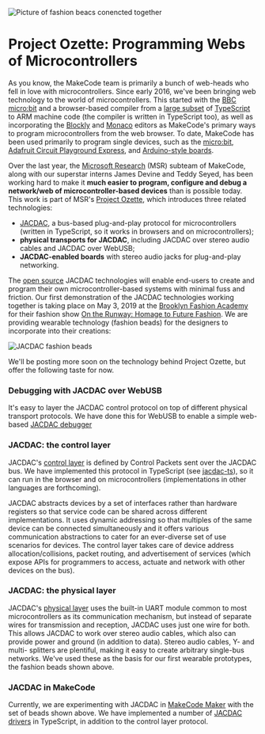 ![Picture of fashion beacs conencted together](/static/blog/ozette/networked.jpg)

# Project Ozette: Programming Webs of Microcontrollers

As you know, the MakeCode team is primarily a bunch of web-heads who fell in love with
microcontrollers. Since early 2016, we've been bringing web technology to the world of microcontrollers. This started with the [BBC micro:bit](https://microbit.org) and a browser-based 
compiler from a [large subset](/language) of [TypeScript](http://www.typescriptlang.org/) 
to ARM machine code (the compiler is written in TypeScript too), 
as well as incorporating the [Blockly](https://developers.google.com/blockly/) and [Monaco](https://microsoft.github.io/monaco-editor/index.html) 
editors as MakeCode's primary ways to program microcontrollers from the web browser.
To date, MakeCode has been used primarily to program single devices, 
such as the [micro:bit](https://makecode.microbit.org), 
[Adafruit Circuit Playground Express](https://makecode.adafruit.com), 
and [Arduino-style boards](https://maker.makecode.com).

Over the last year, the [Microsoft Research](https://research.microsoft.com) (MSR) subteam of MakeCode, 
along with our superstar interns James Devine and Teddy Seyed, 
has been working hard to make it **much easier to program, configure and debug a network/web of microcontroller-based devices** than is possible today.
This work is part of MSR's 
[Project Ozette](https://www.microsoft.com/en-us/research/project/ozette/),
which introduces three related technologies:
- [JACDAC](https://jacdac.org), a bus-based plug-and-play protocol for microcontrollers (written in TypeScript, so it works in browsers and on microcontrollers); 
- **physical transports for JACDAC**, including JACDAC over stereo audio cables and JACDAC over WebUSB;
- **JACDAC-enabled boards** with stereo audio jacks for plug-and-play networking.

The [open source](https://github.com/jacdac) 
JACDAC technologies will enable end-users to create and program their 
own microcontroller-based systems with minimal fuss and friction.
Our first demonstration of the JACDAC technologies working together is taking place
on May 3, 2019 at the [Brooklyn Fashion Academy](https://www.bklynlibrary.org/bklyn-fashion-academy)
for their fashion show [On the Runway: Homage to Future Fashion](https://www.eventbrite.com/e/bklyn-fashion-academy-presents-on-the-runway-homage-to-future-fashion-show-tickets-59616896743).
We are providing wearable technology (fashion beads) for the  designers to incorporate into their creations:

![JACDAC fashion beads](/static/blog/ozette/beads.jpg)

We'll be posting more soon on the technology behind Project Ozette, but offer the following taste for now.

### Debugging with JACDAC over WebUSB

It's easy to layer the JACDAC control protocol on top of different physical transport protocols. 
We have done this for WebUSB to enable a simple web-based [JACDAC debugger](https://jacdac.org/debug)

### JACDAC: the control layer

JACDAC's [control layer](https://jacdac.org/#control-layer) is defined by Control Packets sent over the JACDAC bus.  We have implemented this protocol in TypeScript (see [jacdac-ts](https://github.com/jacdac/jacdac-ts)), so it can run in the browser and on microcontrollers (implementations in other languages are forthcoming).

JACDAC abstracts devices by a set of interfaces rather than hardware registers so that service code can be shared across different implementations. It uses dynamic addressing so that multiples of the same device can be connected simultaneously and it offers various communication abstractions to cater for an ever-diverse set of use scenarios for devices. 
The control layer takes care of
device address allocation/collisions, packet routing, and advertisement of services (which expose APIs for programmers to access, actuate and network with other devices on the bus).

### JACDAC: the physical layer

JACDAC's [physical layer](https://jacdac.org/#physical-layer-specifications) uses the built-in UART module common to most microcontrollers as its communication mechanism, but instead of separate wires for transmission and reception, JACDAC uses just one wire for both.
This allows JACDAC to work over stereo audio cables, which also
can provide power and ground (in addition to data).
Stereo audio cables, Y- and multi- splitters are plentiful, 
making it easy to create arbitrary single-bus networks. We've
used these as the basis for our first wearable prototypes,
the fashion beads shown above.

### JACDAC in MakeCode

Currently, we are experimenting with JACDAC in [MakeCode Maker](https://maker.makecode.com)
with the set of beads shown above. We have implemented a number of [JACDAC drivers](https://github.com/Microsoft/pxt-common-packages/tree/master/libs/jacdac-drivers) in TypeScript, in addition to
the control layer protocol.


